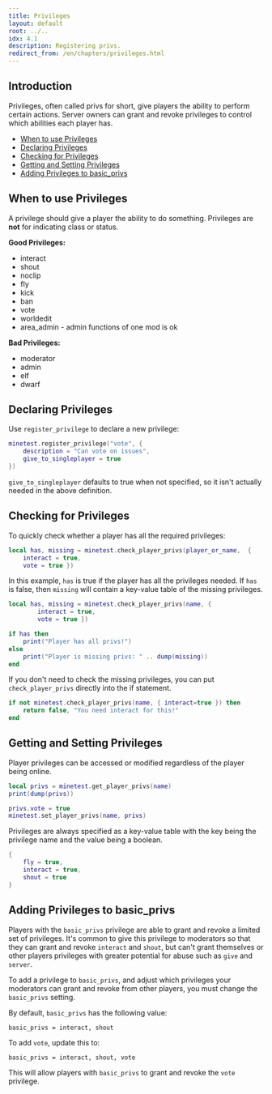 ```yaml
---
title: Privileges
layout: default
root: ../..
idx: 4.1
description: Registering privs.
redirect_from: /en/chapters/privileges.html
---
```


## Introduction <!-- omit in toc -->

Privileges, often called privs for short, give players the ability to perform
certain actions. Server owners can grant and revoke privileges to control
which abilities each player has.

- [When to use Privileges](#when-to-use-privileges)
- [Declaring Privileges](#declaring-privileges)
- [Checking for Privileges](#checking-for-privileges)
- [Getting and Setting Privileges](#getting-and-setting-privileges)
- [Adding Privileges to basic_privs](#adding-privileges-to-basicprivs)

## When to use Privileges

A privilege should give a player the ability to do something.
Privileges are **not** for indicating class or status.

**Good Privileges:**

* interact
* shout
* noclip
* fly
* kick
* ban
* vote
* worldedit
* area_admin - admin functions of one mod is ok

**Bad Privileges:**

* moderator
* admin
* elf
* dwarf

## Declaring Privileges

Use `register_privilege` to declare a new privilege:

```lua
minetest.register_privilege("vote", {
    description = "Can vote on issues",
    give_to_singleplayer = true
})
```

`give_to_singleplayer` defaults to true when not specified, so it isn't
actually needed in the above definition.

## Checking for Privileges

To quickly check whether a player has all the required privileges:

```lua
local has, missing = minetest.check_player_privs(player_or_name,  {
    interact = true,
    vote = true })
```

In this example, `has` is true if the player has all the privileges needed.
If `has` is false, then `missing` will contain a key-value table
of the missing privileges.

```lua
local has, missing = minetest.check_player_privs(name, {
        interact = true,
        vote = true })

if has then
    print("Player has all privs!")
else
    print("Player is missing privs: " .. dump(missing))
end
```

If you don't need to check the missing privileges, you can put
`check_player_privs` directly into the if statement.

```lua
if not minetest.check_player_privs(name, { interact=true }) then
    return false, "You need interact for this!"
end
```

## Getting and Setting Privileges

Player privileges can be accessed or modified regardless of the player
being online.


```lua
local privs = minetest.get_player_privs(name)
print(dump(privs))

privs.vote = true
minetest.set_player_privs(name, privs)
```

Privileges are always specified as a key-value table with the key being
the privilege name and the value being a boolean.

```lua
{
    fly = true,
    interact = true,
    shout = true
}
```

## Adding Privileges to basic_privs

Players with the `basic_privs` privilege are able to grant and revoke a limited
set of privileges. It's common to give this privilege to moderators so that
they can grant and revoke `interact` and `shout`, but can't grant themselves or other
players privileges with greater potential for abuse such as `give` and `server`.

To add a privilege to `basic_privs`, and adjust which privileges your moderators can
grant and revoke from other players, you must change the `basic_privs` setting.

By default, `basic_privs` has the following value:

    basic_privs = interact, shout

To add `vote`, update this to:

    basic_privs = interact, shout, vote

This will allow players with `basic_privs` to grant and revoke the `vote` privilege.
